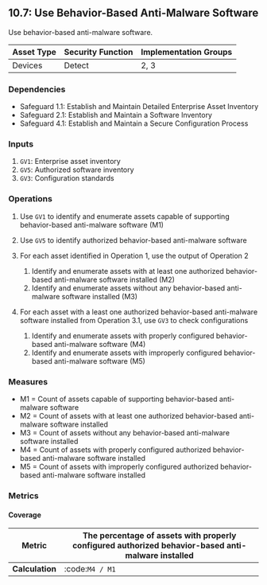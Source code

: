 ## 10.7: Use Behavior-Based Anti-Malware Software

Use behavior-based anti-malware software.

| Asset Type   | Security Function   | Implementation Groups |
| ------------ | ------------------- | --------------------- |
| Devices      | Detect              | 2, 3                  |


### Dependencies

-   Safeguard 1.1: Establish and Maintain Detailed Enterprise Asset
    Inventory
-   Safeguard 2.1: Establish and Maintain a Software Inventory
-   Safeguard 4.1: Establish and Maintain a Secure Configuration Process

### Inputs

1.  `GV1`: Enterprise asset inventory
2.  `GV5`: Authorized software inventory
3.  `GV3`: Configuration standards

### Operations

1.  Use `GV1` to identify and enumerate assets capable of supporting behavior-based anti-malware software (M1)

2.  Use `GV5` to identify authorized behavior-based anti-malware software

3.  For each asset identified in Operation 1, use the output of Operation 2

    1.  Identify and enumerate assets with at least one authorized behavior-based anti-malware software installed (M2)
    2.  Identify and enumerate assets without any behavior-based anti-malware software installed (M3)

4.  For each asset with a least one authorized behavior-based anti-malware software installed from Operation 3.1, use `GV3` to check configurations

    1.  Identify and enumerate assets with properly configured behavior-based anti-malware software (M4)
    2.  Identify and enumerate assets with improperly configured behavior-based anti-malware software (M5)

### Measures

-   M1 = Count of assets capable of supporting behavior-based
    anti-malware software
-   M2 = Count of assets with at least one authorized behavior-based
    anti-malware software installed
-   M3 = Count of assets without any behavior-based anti-malware
    software installed
-   M4 = Count of assets with properly configured authorized
    behavior-based anti-malware software installed
-   M5 = Count of assets with improperly configured authorized
    behavior-based anti-malware software installed

### Metrics

#### Coverage

| **Metric**      | The percentage of assets with properly configured authorized behavior-based anti-malware installed |
|-----------------|--------------------------------------------------------------------------------------------------------|
| **Calculation** | :code:`M4 / M1`                                                                                   |

